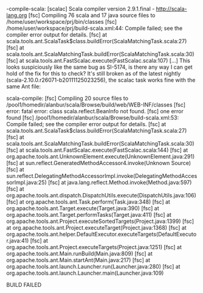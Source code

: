 -compile-scala:
   [scalac] Scala compiler version 2.9.1.final - http://scala-lang.org
      [fsc] Compiling 76 scala and 17 java source files to /home/user/workspace/prj/bin/classes
      [fsc] /home/user/workspace/prj/build-scala.xml:44: Compile failed; see the compiler error output for details.
      [fsc] 	at scala.tools.ant.ScalaTask$class.buildError(ScalaMatchingTask.scala:27)
      [fsc] 	at scala.tools.ant.ScalaMatchingTask.buildError(ScalaMatchingTask.scala:30)
      [fsc] 	at scala.tools.ant.FastScalac.execute(FastScalac.scala:107)
      [...]
This looks suspiciously like the same bug as SI-5174, is there any way I can get hold of the fix for this to check?
It's still broken as of the latest nightly (scala-2.10.0.r26071-b20111125023256), the scalac task works fine with the same Ant file:

scala-compile:
      [fsc] Compiling 20 source files to /pool1/homedir/alanbur/scala/Browse/build/web/WEB-INF/classes
      [fsc] error: fatal error: class scala.reflect.BeanInfo not found.
      [fsc] one error found
      [fsc] /pool1/homedir/alanbur/scala/Browse/build-scala.xml:53: Compile failed; see the compiler error output for details.
      [fsc] 	at scala.tools.ant.ScalaTask$class.buildError(ScalaMatchingTask.scala:27)
      [fsc] 	at scala.tools.ant.ScalaMatchingTask.buildError(ScalaMatchingTask.scala:30)
      [fsc] 	at scala.tools.ant.FastScalac.execute(FastScalac.scala:144)
      [fsc] 	at org.apache.tools.ant.UnknownElement.execute(UnknownElement.java:291)
      [fsc] 	at sun.reflect.GeneratedMethodAccessor4.invoke(Unknown Source)
      [fsc] 	at sun.reflect.DelegatingMethodAccessorImpl.invoke(DelegatingMethodAccessorImpl.java:25)
      [fsc] 	at java.lang.reflect.Method.invoke(Method.java:597)
      [fsc] 	at org.apache.tools.ant.dispatch.DispatchUtils.execute(DispatchUtils.java:106)
      [fsc] 	at org.apache.tools.ant.Task.perform(Task.java:348)
      [fsc] 	at org.apache.tools.ant.Target.execute(Target.java:390)
      [fsc] 	at org.apache.tools.ant.Target.performTasks(Target.java:411)
      [fsc] 	at org.apache.tools.ant.Project.executeSortedTargets(Project.java:1399)
      [fsc] 	at org.apache.tools.ant.Project.executeTarget(Project.java:1368)
      [fsc] 	at org.apache.tools.ant.helper.DefaultExecutor.executeTargets(DefaultExecutor.java:41)
      [fsc] 	at org.apache.tools.ant.Project.executeTargets(Project.java:1251)
      [fsc] 	at org.apache.tools.ant.Main.runBuild(Main.java:809)
      [fsc] 	at org.apache.tools.ant.Main.startAnt(Main.java:217)
      [fsc] 	at org.apache.tools.ant.launch.Launcher.run(Launcher.java:280)
      [fsc] 	at org.apache.tools.ant.launch.Launcher.main(Launcher.java:109)

BUILD FAILED
